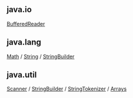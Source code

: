 ## java.io

[BufferedReader](https://github.com/yumin25/TIL/blob/master/Java/%ED%8C%A8%ED%82%A4%EC%A7%80/java.io/BufferedReader.md)
<br>

## java.lang

[Math](https://github.com/yumin25/TIL/blob/master/Java/%ED%8C%A8%ED%82%A4%EC%A7%80/java.lang/Math.md) / 
[String](https://github.com/yumin25/TIL/blob/master/Java/%ED%8C%A8%ED%82%A4%EC%A7%80/java.lang/String.md) / 
[StringBuilder](https://github.com/yumin25/TIL/blob/master/Java/%ED%8C%A8%ED%82%A4%EC%A7%80/java.lang/StringBuilder.md)

## java.util
[Scanner](https://github.com/yumin25/TIL/blob/master/Java/%ED%8C%A8%ED%82%A4%EC%A7%80/java.util/Scanner.md) / 
[StringBuilder](https://github.com/yumin25/TIL/blob/master/Java/%ED%8C%A8%ED%82%A4%EC%A7%80/java.lang/StringBuilder.md) / 
[StringTokenizer](https://github.com/yumin25/TIL/blob/master/Java/%ED%8C%A8%ED%82%A4%EC%A7%80/java.util/StringTokenizer.md) / 
[Arrays](https://github.com/yumin25/TIL/blob/master/Java/%ED%8C%A8%ED%82%A4%EC%A7%80/java.util/Arrays.md)